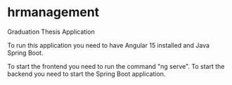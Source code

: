 # hrmanagement
Graduation Thesis Application

To run this application you need to have Angular 15 installed and Java Spring Boot.

To start the frontend you need to run the command "ng serve".
To start the backend you need to start the Spring Boot application. 
